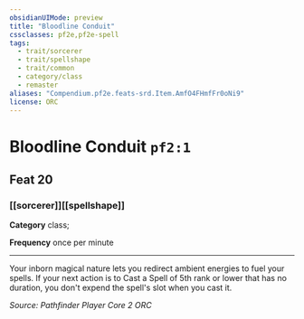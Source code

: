 ```yaml
---
obsidianUIMode: preview
title: "Bloodline Conduit"
cssclasses: pf2e,pf2e-spell
tags:
  - trait/sorcerer
  - trait/spellshape
  - trait/common
  - category/class
  - remaster
aliases: "Compendium.pf2e.feats-srd.Item.AmfO4FHmfFr0oNi9"
license: ORC
---
```

# Bloodline Conduit `pf2:1`
## Feat 20
### [[sorcerer]][[spellshape]]

**Category** class; 




**Frequency** once per minute

* * *

Your inborn magical nature lets you redirect ambient energies to fuel your spells. If your next action is to Cast a Spell of 5th rank or lower that has no duration, you don't expend the spell's slot when you cast it.

*Source: Pathfinder Player Core 2*
*ORC*